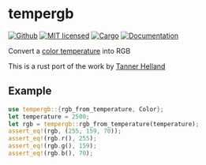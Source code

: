 # tempergb

[![Github](https://github.com/m-lima/tempergb/workflows/build/badge.svg)](https://github.com/m-lima/tempergb/actions?workflow=build)
[![MIT licensed](https://img.shields.io/badge/license-MIT-blue.svg)](LICENSE)
[![Cargo](https://img.shields.io/crates/v/tempergb.svg)](https://crates.io/crates/tempergb)
[![Documentation](https://docs.rs/tempergb/badge.svg)](https://docs.rs/tempergb)

Convert a [color temperature](https://en.wikipedia.org/wiki/Color_temperature) into RGB

This is a rust port of the work by [Tanner Helland](https://tannerhelland.com/2012/09/18/convert-temperature-rgb-algorithm-code.html)

## Example

```rust
use tempergb::{rgb_from_temperature, Color};
let temperature = 2500;
let rgb = tempergb::rgb_from_temperature(temperature);
assert_eq!(rgb, (255, 159, 70));
assert_eq!(rgb.r(), 255);
assert_eq!(rgb.g(), 159);
assert_eq!(rgb.b(), 70);
```

